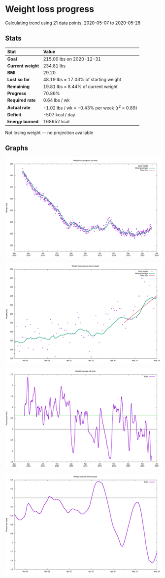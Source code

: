 # Weight loss progress

Calculating trend using 21 data points, 2020-05-07 to 2020-05-28

## Stats

Stat|Value
:-|:-
**Goal**|215.00 lbs on 2020-12-31
**Current weight**|234.81 lbs
**BMI**|29.20
**Lost so far**|48.19 lbs = 17.03% of starting weight
**Remaining**|19.81 lbs =  8.44% of current  weight
**Progress**|70.86%
**Required rate**|0.64 lbs / wk
**Actual rate**|-1.02 lbs / wk = -0.43% per week  (r<sup>2</sup> = 0.89)
**Deficit**|-507 kcal / day
**Energy burned**|168652 kcal

Not losing weight &mdash; no projection available

## Graphs

![](weight-graph-alltime.png)

![](weight-graph-recent.png)

![](rate-graph-alltime.png)

![](rate-graph-recent.png)
